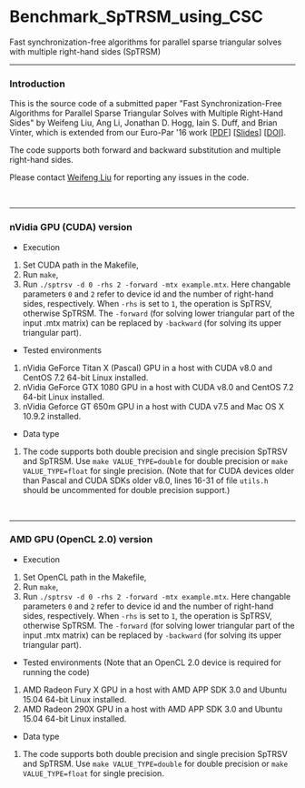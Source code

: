 # Benchmark_SpTRSM_using_CSC
Fast synchronization-free algorithms for parallel sparse triangular solves with multiple right-hand sides (SpTRSM)
<br><hr>
<h3>Introduction</h3>

This is the source code of a submitted paper "Fast Synchronization-Free Algorithms for Parallel Sparse Triangular Solves with Multiple Right-Hand Sides" by Weifeng Liu, Ang Li, Jonathan D. Hogg, Iain S. Duff, and Brian Vinter, which is extended from our Euro-Par '16 work [[PDF](http://www.nbi.dk/~weifeng/papers/sptrsv_liu_europar16.pdf)] [[Slides](http://www.nbi.dk/~weifeng/slides/sptrsv_liu_europar16_slides.pdf)] [[DOI](http://dx.doi.org/10.1007/978-3-319-43659-3_45)].

The code supports both forward and backward substitution and multiple right-hand sides.

Please contact [Weifeng Liu](http://www.nbi.dk/~weifeng/) for reporting any issues in the code.

<br><hr>
<h3>nVidia GPU (CUDA) version</h3>

- Execution

1. Set CUDA path in the Makefile,
2. Run ``make``,
3. Run ``./sptrsv -d 0 -rhs 2 -forward -mtx example.mtx``. Here changable parameters `0` and `2` refer to device id and the number of right-hand sides, respectively. When `-rhs` is set to `1`, the operation is SpTRSV, otherwise SpTRSM. The `-forward` (for solving lower triangular part of the input .mtx matrix) can be replaced by `-backward` (for solving its upper triangular part).

- Tested environments

1. nVidia GeForce Titan X (Pascal) GPU in a host with CUDA v8.0 and CentOS 7.2 64-bit Linux installed.
2. nVidia GeForce GTX 1080 GPU in a host with CUDA v8.0 and CentOS 7.2 64-bit Linux installed.
3. nVidia Geforce GT 650m GPU in a host with CUDA v7.5 and Mac OS X 10.9.2 installed.

- Data type

1. The code supports both double precision and single precision SpTRSV and SpTRSM. Use ``make VALUE_TYPE=double`` for double precision or ``make VALUE_TYPE=float`` for single precision. (Note that for CUDA devices older than Pascal and CUDA SDKs older v8.0, lines 16-31 of file `utils.h` should be uncommented for double precision support.)

<br><hr>
<h3>AMD GPU (OpenCL 2.0) version</h3>

- Execution

1. Set OpenCL path in the Makefile,
2. Run ``make``,
3. Run ``./sptrsv -d 0 -rhs 2 -forward -mtx example.mtx``. Here changable parameters `0` and `2` refer to device id and the number of right-hand sides, respectively. When `-rhs` is set to `1`, the operation is SpTRSV, otherwise SpTRSM. The `-forward` (for solving lower triangular part of the input .mtx matrix) can be replaced by `-backward` (for solving its upper triangular part).

- Tested environments (Note that an OpenCL 2.0 device is required for running the code)

1. AMD Radeon Fury X GPU in a host with AMD APP SDK 3.0 and Ubuntu 15.04 64-bit Linux installed.
2. AMD Radeon 290X GPU in a host with AMD APP SDK 3.0 and Ubuntu 15.04 64-bit Linux installed.

- Data type

1. The code supports both double precision and single precision SpTRSV and SpTRSM. Use ``make VALUE_TYPE=double`` for double precision or ``make VALUE_TYPE=float`` for single precision. 
